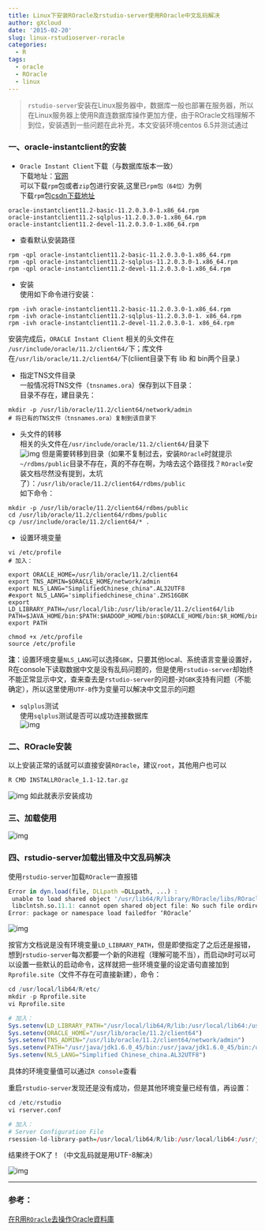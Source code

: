 ```yaml
---
title: Linux下安装ROracle及rstudio-server使用ROracle中文乱码解决
author: gXcloud
date: '2015-02-20'
slug: linux-rstudioserver-roracle
categories:
  - R
tags:
  - oracle
  - ROracle
  - linux
---
```


> `rstudio-server`安装在Linux服务器中，数据库一般也部署在服务器，所以在Linux服务器上使用R直连数据库操作更加方便，由于ROracle文档理解不到位，安装遇到一些问题在此补充，本文安装环境centos 6.5并测试通过

### 一、oracle-instantclient的安装

- `Oracle Instant Client`下载（与数据库版本一致）    
下载地址：[官网](http://www.oracle.com/technetwork/topics/linuxsoft-082809.html)    
可以下载`rpm`包或者`zip`包进行安装,这里已`rpm包（64位）`为例    
下载`rpm`包[csdn下载地址](http://download.csdn.net/detail/xwydq/8440629)    
```
oracle-instantclient11.2-basic-11.2.0.3.0-1.x86_64.rpm
oracle-instantclient11.2-sqlplus-11.2.0.3.0-1.x86_64.rpm
oracle-instantclient11.2-devel-11.2.0.3.0-1.x86_64.rpm
```

- 查看默认安装路径    
```Shell
rpm -qpl oracle-instantclient11.2-basic-11.2.0.3.0-1.x86_64.rpm
rpm -qpl oracle-instantclient11.2-sqlplus-11.2.0.3.0-1.x86_64.rpm
rpm -qpl oracle-instantclient11.2-devel-11.2.0.3.0-1.x86_64.rpm
```

- 安装    
使用如下命令进行安装：    
```shell
rpm -ivh oracle-instantclient11.2-basic-11.2.0.3.0-1.x86_64.rpm
rpm -ivh oracle-instantclient11.2-sqlplus-11.2.0.3.0-1. x86_64.rpm
rpm -ivh oracle-instantclient11.2-devel-11.2.0.3.0-1. x86_64.rpm
```
安装完成后，`ORACLE Instant Client` 相关的头文件在 `/usr/include/oracle/11.2/client64/`下；库文件在`/usr/lib/oracle/11.2/client64/`下(cliient目录下有 lib 和 bin两个目录.)    

- 指定TNS文件目录    
一般情况将TNS文件（`tnsnames.ora`）保存到以下目录：    
目录不存在，建目录先：    
```shell
mkdir -p /usr/lib/oracle/11.2/client64/network/admin
# 将已有的TNS文件（tnsnames.ora）复制到该目录下
```

- 头文件的转移    
相关的头文件在`/usr/include/oracle/11.2/client64/`目录下    
![img](http://img.blog.csdn.net/20150211162254038?watermark/2/text/aHR0cDovL2Jsb2cuY3Nkbi5uZXQveHd5ZHE=/font/5a6L5L2T/fontsize/400/fill/I0JBQkFCMA==/dissolve/70/gravity/Center)
但是需要转移到目录（如果不复制过去，安装`ROracle`时就提示`~/rdbms/public`目录不存在，真的不存在啊，为啥去这个路径找？`ROracle`安装文档尽然没有提到，太坑了）：`/usr/lib/oracle/11.2/client64/rdbms/public`    
如下命令：    
```shell
mkdir -p /usr/lib/oracle/11.2/client64/rdbms/public
cd /usr/lib/oracle/11.2/client64/rdbms/public
cp /usr/include/oracle/11.2/client64/* .
```

- 设置环境变量    
```shell
vi /etc/profile
# 加入：

export ORACLE_HOME=/usr/lib/oracle/11.2/client64
export TNS_ADMIN=$ORACLE_HOME/network/admin
export NLS_LANG="SimplifiedChinese_china".AL32UTF8
#export NLS_LANG='simplifiedchinese_china'.ZHS16GBK
export LD_LIBRARY_PATH=/usr/local/lib:/usr/lib/oracle/11.2/client64/lib
PATH=$JAVA_HOME/bin:$PATH:$HADOOP_HOME/bin:$ORACLE_HOME/bin:$R_HOME/bin
export PATH

chmod +x /etc/profile
source /etc/profile
```
**注**：设置环境变量`NLS_LANG`可以选择`GBK`，只要其他local、系统语言变量设置好，R在console下读取数据中文是没有乱码问题的，但是使用`rstudio-server`却始终不能正常显示中文，查来查去是`rstudio-server`的问题-对`GBK`支持有问题（不能确定），所以这里使用`UTF-8`作为变量可以解决中文显示的问题    

- `sqlplus`测试    
使用`sqlplus`测试是否可以成功连接数据库    
![img](http://img.blog.csdn.net/20150211162359745?watermark/2/text/aHR0cDovL2Jsb2cuY3Nkbi5uZXQveHd5ZHE=/font/5a6L5L2T/fontsize/400/fill/I0JBQkFCMA==/dissolve/70/gravity/Center)

### 二、ROracle安装    
以上安装正常的话就可以直接安装`ROracle`，建议`root`，其他用户也可以    
```shell
R CMD INSTALLROracle_1.1-12.tar.gz
```
![img](http://img.blog.csdn.net/20150211162443267)
如此就表示安装成功    

### 三、加载使用    
![img](http://img.blog.csdn.net/20150211162510660)

### 四、rstudio-server加载出错及中文乱码解决

使用`rstudio-server`加载`ROracle`一直报错

```R
Error in dyn.load(file, DLLpath =DLLpath, ...) :
 unable to load shared object '/usr/lib64/R/library/ROracle/libs/ROracle.so':
 libclntsh.so.11.1: cannot open shared object file: No such file ordirectory
Error: package or namespace load failedfor ‘ROracle’
```

![img](http://img.blog.csdn.net/20150211162527090)

按官方文档说是没有环境变量`LD_LIBRARY_PATH`，但是即使指定了之后还是报错，想到`rstudio-server`每次都要一个新的R进程（理解可能不当），而启动`R`时可以可以设置一些默认的启动命令，这样就把一些环境变量的设定语句直接加到`Rprofile.site`（文件不存在可直接新建），命令：

```R
cd /usr/local/lib64/R/etc/
mkdir -p Rprofile.site
vi Rprofile.site

# 加入：
Sys.setenv(LD_LIBRARY_PATH="/usr/local/lib64/R/lib:/usr/local/lib64:/usr/java/jdk1.6.0_45/jre/lib/amd64/server:/usr/local/lib:/usr/lib/oracle/11.2/client64/lib")
Sys.setenv(ORACLE_HOME="/usr/lib/oracle/11.2/client64")
Sys.setenv(TNS_ADMIN="/usr/lib/oracle/11.2/client64/network/admin")
Sys.setenv(PATH="/usr/java/jdk1.6.0_45/bin:/usr/java/jdk1.6.0_45/bin:/usr/lib64/qt-3.3/bin:/usr/local/bin:/bin:/usr/bin:/usr/local/sbin:/usr/sbin:/sbin:/home/hadoop/hadoop-1.2.1/bin:/usr/lib/oracle/11.2/client64/bin:/home/hadoop/bin:/home/hadoop/hadoop-1.2.1/bin:/usr/lib/oracle/11.2/client64/bin:/usr/local/lib64/R/bin")
Sys.setenv(NLS_LANG="Simplified Chinese_china.AL32UTF8")
```

具体的环境变量值可以通过`R console`查看

重启`rstudio-server`发现还是没有成功，但是其他环境变量已经有值，再设置：

```R
cd /etc/rstudio
vi rserver.conf

# 加入：
# Server Configuration File
rsession-ld-library-path=/usr/local/lib64/R/lib:/usr/local/lib64:/usr/java/jdk1.6.0_45/jre/lib/amd64/server:/usr/local/lib:/usr/lib/oracle/11.2/client64/lib
```

结果终于OK了！（中文乱码就是用UTF-8解决）

![img](http://img.blog.csdn.net/20150211161318818)

------

### 参考：

[在R用`ROracle`去操作Oracle資料庫](http://chingchuan-chen.github.io/posts/2016/07/25/use-ROracle-to-manipulate-oracle-database-in-R)
